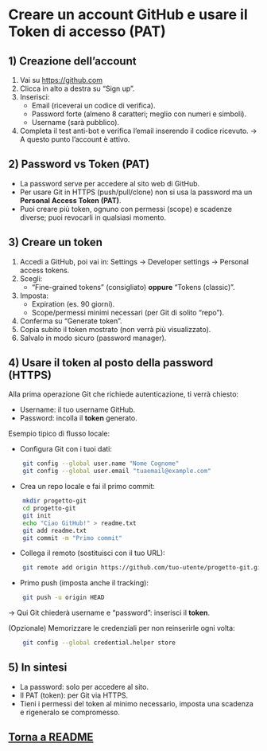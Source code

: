 # Creare un account GitHub e usare il Token di accesso (PAT)

## 1) Creazione dell’account
1. Vai su https://github.com
2. Clicca in alto a destra su “Sign up”.
3. Inserisci:
   - Email (riceverai un codice di verifica).
   - Password forte (almeno 8 caratteri; meglio con numeri e simboli).
   - Username (sarà pubblico).
4. Completa il test anti-bot e verifica l’email inserendo il codice ricevuto.
→ A questo punto l’account è attivo.

## 2) Password vs Token (PAT)
- La password serve per accedere al sito web di GitHub.
- Per usare Git in HTTPS (push/pull/clone) non si usa la password ma un **Personal Access Token (PAT)**.
- Puoi creare più token, ognuno con permessi (scope) e scadenze diverse; puoi revocarli in qualsiasi momento.

## 3) Creare un token
1. Accedi a GitHub, poi vai in: Settings → Developer settings → Personal access tokens.
2. Scegli:
   - “Fine-grained tokens” (consigliato) **oppure** “Tokens (classic)”.
3. Imposta:
   - Expiration (es. 90 giorni).
   - Scope/permessi minimi necessari (per Git di solito “repo”).
4. Conferma su “Generate token”.
5. Copia subito il token mostrato (non verrà più visualizzato).
6. Salvalo in modo sicuro (password manager).

## 4) Usare il token al posto della password (HTTPS)
Alla prima operazione Git che richiede autenticazione, ti verrà chiesto:
- Username: il tuo username GitHub.
- Password: incolla il **token** generato.

Esempio tipico di flusso locale:
- Configura Git con i tuoi dati:
```bash
    git config --global user.name "Nome Cognome"
    git config --global user.email "tuaemail@example.com"
```
- Crea un repo locale e fai il primo commit:
```bash
    mkdir progetto-git
    cd progetto-git
    git init
    echo "Ciao GitHub!" > readme.txt
    git add readme.txt
    git commit -m "Primo commit"
```
- Collega il remoto (sostituisci con il tuo URL):
```bash
    git remote add origin https://github.com/tuo-utente/progetto-git.git
```
- Primo push (imposta anche il tracking):
```bash
    git push -u origin HEAD
```
  → Qui Git chiederà username e “password”: inserisci il **token**.

(Opzionale) Memorizzare le credenziali per non reinserirle ogni volta:
```bash
    git config --global credential.helper store
```

## 5) In sintesi
- La password: solo per accedere al sito.
- Il PAT (token): per Git via HTTPS.
- Tieni i permessi del token al minimo necessario, imposta una scadenza e rigeneralo se compromesso.

## [Torna a README](tutorial_git.md)
